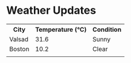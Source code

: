 # Weather Updates

<!-- WEATHER-UPDATE-START -->
<table><tr><th>City</th><th>Temperature (°C)</th><th>Condition</th></tr><tr><td>Valsad</td><td>31.6</td><td>Sunny</td></tr><tr><td>Boston</td><td>10.2</td><td>Clear</td></tr><tr><td></td><td></td><td></td></tr></table>
<!-- WEATHER-UPDATE-END -->
